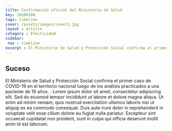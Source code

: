 ```yaml
---
title: Confirmación oficial del Ministerio de Salud
key: 20200306
tags: timeline
cover: /assets/images/cover2.jpg
layout : article
category : Efectividad
sidebar:
 nav : timeline
excerpt : El Ministerio de Salud y Protección Social confirma el primer caso de COVID-19 en el territorio nacional luego de los análisis practicados a una paciente de 19 años.
---
```



## Suceso

El Ministerio de Salud y Protección Social confirma el primer caso de COVID-19 en el territorio nacional luego de los análisis practicados a una paciente de 19 años.
.
Lorem ipsum dolor sit amet, consectetur adipiscing elit. 
Sed do eiusmod tempor incididunt ut labore et dolore magna aliqua. 
Ut enim ad minim veniam, quis nostrud exercitation ullamco laboris nisi ut aliquip ex ea commodo consequat. 
Duis aute irure dolor in reprehenderit in voluptate velit esse cillum dolore eu fugiat nulla pariatur. 
Excepteur sint occaecat cupidatat non proident, sunt in culpa qui officia deserunt mollit anim id est laborum.